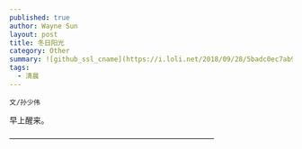 ```yaml
---
published: true
author: Wayne Sun
layout: post
title: 冬日阳光
category: Other
summary: ![github_ssl_cname](https://i.loli.net/2018/09/28/5badc0ec7ab9f.jpeg)
tags:
  - 清晨
---
```


`文/孙少伟`

早上醒来。

——————————————————————————